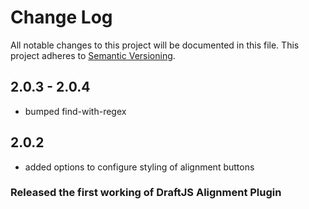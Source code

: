 # Change Log

All notable changes to this project will be documented in this file.
This project adheres to [Semantic Versioning](http://semver.org/).

## 2.0.3 - 2.0.4
- bumped find-with-regex

## 2.0.2
- added options to configure styling of alignment buttons

### Released the first working of DraftJS Alignment Plugin
